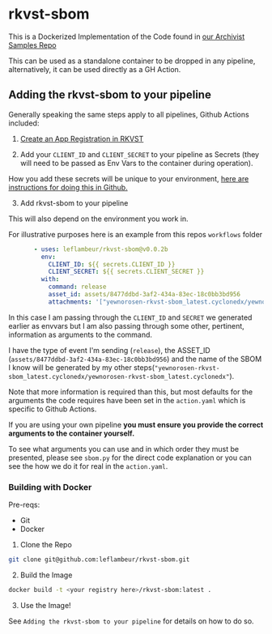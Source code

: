# rkvst-sbom

This is a Dockerized Implementation of the Code found in [our Archivist Samples Repo](https://github.com/jitsuin-inc/archivist-samples/tree/main/archivist_samples/software_bill_of_materials)

This can be used as a standalone container to be dropped in any pipeline, alternatively, it can be used directly as a GH Action.

## Adding the rkvst-sbom to your pipeline

Generally speaking the same steps apply to all pipelines, Github Actions included:

1. [Create an App Registration in RKVST](https://docs.rkvst.com/docs/setup-and-administration/configuring-app-registrations-for-non-interactive-use/)

2. Add your `CLIENT_ID` and `CLIENT_SECRET` to your pipeline as Secrets (they will need to be passed as Env Vars to the container during operation).

How you add these secrets will be unique to your environment, [here are instructions for doing this in Github.](https://docs.github.com/en/actions/security-guides/encrypted-secrets#creating-encrypted-secrets-for-a-repository)

3. Add rkvst-sbom to your pipeline

This will also depend on the environment you work in.

For illustrative purposes here is an example from this repos `workflows` folder

```yaml
       - uses: leflambeur/rkvst-sbom@v0.0.2b
         env:
           CLIENT_ID: ${{ secrets.CLIENT_ID }}
           CLIENT_SECRET: ${{ secrets.CLIENT_SECRET }}
         with:
           command: release
           asset_id: assets/8477ddbd-3af2-434a-83ec-18c0bb3bd956
           attachments: '["yewnorosen-rkvst-sbom_latest.cyclonedx/yewnorosen-rkvst-sbom_latest.cyclonedx"]'
```

In this case I am passing through the `CLIENT_ID` and `SECRET` we generated earlier as envvars but I am also passing through some other, pertinent, information as arguments to the command.

I have the type of event I'm sending (`release`), the ASSET_ID (`assets/8477ddbd-3af2-434a-83ec-18c0bb3bd956`) and the name of the SBOM I know will be generated by my other steps(`"yewnorosen-rkvst-sbom_latest.cyclonedx/yewnorosen-rkvst-sbom_latest.cyclonedx"`).

Note that more information is required than this, but most defaults for the arguments the code requires have been set in the `action.yaml` which is specific to Github Actions.

If you are using your own pipeline **you must ensure you provide the correct arguments to the container yourself.**

To see what arguments you can use and in which order they must be presented, please see `sbom.py` for the direct code explanation or you can see the how we do it for real in the `action.yaml`.

### Building with Docker

Pre-reqs:

* Git
* Docker

1. Clone the Repo

```bash
git clone git@github.com:leflambeur/rkvst-sbom.git
```

2. Build the Image

```bash
docker build -t <your registry here>/rkvst-sbom:latest .
```

3. Use the Image!

See `Adding the rkvst-sbom to your pipeline` for details on how to do so.
